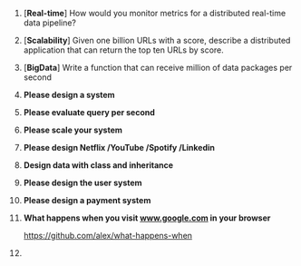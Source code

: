 1. [**Real-time**] How would you monitor metrics for a distributed real-time data pipeline?

2. [**Scalability**] Given one billion URLs with a score, describe a distributed application that can return the top ten URLs by score.

3. [**BigData**] Write a function that can receive million of data packages per second


1. **Please design a system**

2. **Please evaluate query per second**

3. **Please scale your system**

3. **Please design Netflix /YouTube /Spotify /Linkedin**

4. **Design data with class and inheritance**

5. **Please design the user system**

6. **Please design a payment system**

7. **What happens when you visit www.google.com in your browser**

   https://github.com/alex/what-happens-when
8. 



